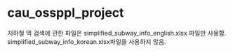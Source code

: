 # cau_ossppl_project

지하철 역 검색에 관한 파일은 simplified_subway_info_english.xlsx 파일만 사용함.
simplified_subway_info_korean.xlsx파일을 사용하지 않음.
